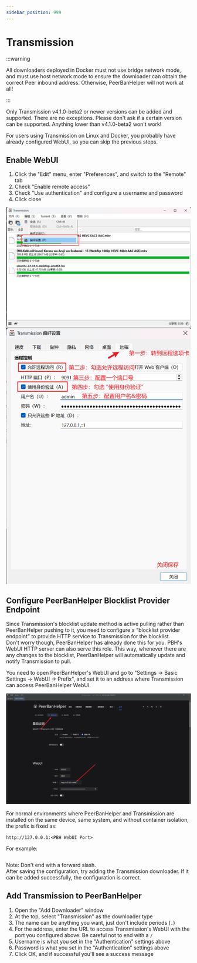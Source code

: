 ```yaml
---
sidebar_position: 999
---
```


# Transmission

:::warning

All downloaders deployed in Docker must not use bridge network mode, and must use host network mode to ensure the downloader can obtain the correct Peer inbound address. Otherwise, PeerBanHelper will not work at all!

:::

Only Transmission v4.1.0-beta2 or newer versions can be added and supported. There are no exceptions. Please don't ask if a certain version can be supported. Anything lower than v4.1.0-beta2 won't work!

For users using Transmission on Linux and Docker, you probably have already configured WebUI, so you can skip the previous steps.

## Enable WebUI

1. Click the "Edit" menu, enter "Preferences", and switch to the "Remote" tab
2. Check "Enable remote access"
3. Check "Use authentication" and configure a username and password
4. Click close

![step1](assets/Transmission-step1.png)
![step2](assets/Transmission-step2.png)

## Configure PeerBanHelper Blocklist Provider Endpoint

Since Transmission's blocklist update method is active pulling rather than PeerBanHelper pushing to it, you need to configure a "blocklist provider endpoint" to provide HTTP service to Transmission for the blocklist.  
Don't worry though, PeerBanHelper has already done this for you. PBH's WebUI HTTP server can also serve this role. This way, whenever there are any changes to the blocklist, PeerBanHelper will automatically update and notify Transmission to pull.

You need to open PeerBanHelper's WebUI and go to "Settings -> Basic Settings -> WebUI -> Prefix", and set it to an address where Transmission can access PeerBanHelper WebUI.

![step3](assets/transmission-config-prefix.png)

For normal environments where PeerBanHelper and Transmission are installed on the same device, same system, and without container isolation, the prefix is fixed as:

```plain
http://127.0.0.1:<PBH WebUI Port>
```

For example:

```plains
```

Note: Don't end with a forward slash.  
After saving the configuration, try adding the Transmission downloader. If it can be added successfully, the configuration is correct.

## Add Transmission to PeerBanHelper

1. Open the "Add Downloader" window
2. At the top, select "Transmission" as the downloader type
3. The name can be anything you want, just don't include periods (`.`)
4. For the address, enter the URL to access Transmission's WebUI with the port you configured above. Be careful not to end with a `/`
5. Username is what you set in the "Authentication" settings above
6. Password is what you set in the "Authentication" settings above
7. Click OK, and if successful you'll see a success message
